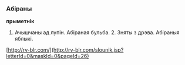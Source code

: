 ### Абіраны
**прыметнік**

1. Ачышчаны ад лупін. Абіраная бульба. 2. Зняты з дрэва. Абіраныя яблыкі.

<a rel="author">[http://rv-blr.com/](http://rv-blr.com/slounik.jsp?letterId=0&maskId=0&pageId=26)</a>
